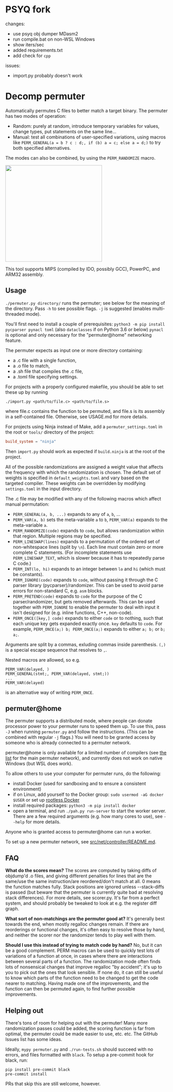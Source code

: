 # PSYQ fork

changes:
- use psyq obj dumper MDasm2
- run compile.bat on non-WSL Windows
- show iters/sec
- added requirements.txt
- add check for `cpp`

issues:
- import.py probably doesn't work

# Decomp permuter

Automatically permutes C files to better match a target binary. The permuter has two modes of operation:
- Random: purely at random, introduce temporary variables for values, change types, put statements on the same line...
- Manual: test all combinations of user-specified variations, using macros like `PERM_GENERAL(a = b ? c : d;, if (b) a = c; else a = d;)` to try both specified alternatives.

The modes can also be combined, by using the `PERM_RANDOMIZE` macro.

[<img src="https://asciinema.org/a/232846.svg" height="300">](https://asciinema.org/a/232846)

This tool supports MIPS (compiled by IDO, possibly GCC), PowerPC, and ARM32 assembly.

## Usage

`./permuter.py directory/` runs the permuter; see below for the meaning of the directory.
Pass `-h` to see possible flags. `-j` is suggested (enables multi-threaded mode).

You'll first need to install a couple of prerequisites: `python3 -m pip install pycparser pynacl toml` (also `dataclasses` if on Python 3.6 or below)
`pynacl` is optional and only necessary for the "permuter@home" networking feature.

The permuter expects as input one or more directory containing:
  - a .c file with a single function,
  - a .o file to match,
  - a .sh file that compiles the .c file,
  - a .toml file specifying settings.

For projects with a properly configured makefile, you should be able to set these up by running
```
./import.py <path/to/file.c> <path/to/file.s>
```
where file.c contains the function to be permuted, and file.s is its assembly in a self-contained file.
Otherwise, see USAGE.md for more details.

For projects using Ninja instead of Make, add a `permuter_settings.toml` in the root or `tools/` directory of the project:
```toml
build_system = "ninja"
```
Then `import.py` should work as expected if `build.ninja` is at the root of the project.

All of the possible randomizations are assigned a weight value that affects the frequency with which the randomization is chosen.
The default set of weights is specified in `default_weights.toml` and vary based on the targeted compiler.
These weights can be overridden by modifying `settings.toml` in the input directory.

The .c file may be modified with any of the following macros which affect manual permutation:

- `PERM_GENERAL(a, b, ...)` expands to any of `a`, `b`, ...
- `PERM_VAR(a, b)` sets the meta-variable `a` to `b`, `PERM_VAR(a)` expands to the meta-variable `a`.
- `PERM_RANDOMIZE(code)` expands to `code`, but allows randomization within that region. Multiple regions may be specified.
- `PERM_LINESWAP(lines)` expands to a permutation of the ordered set of non-whitespace lines (split by `\n`). Each line must contain zero or more complete C statements. (For incomplete statements use `PERM_LINESWAP_TEXT`, which is slower because it has to repeatedly parse C code.)
- `PERM_INT(lo, hi)` expands to an integer between `lo` and `hi` (which must be constants).
- `PERM_IGNORE(code)` expands to `code`, without passing it through the C parser library (pycparser)/randomizer. This can be used to avoid parse errors for non-standard C, e.g. `asm` blocks.
- `PERM_PRETEND(code)` expands to `code` for the purpose of the C parser/randomizer, but gets removed afterwards. This can be used together with `PERM_IGNORE` to enable the permuter to deal with input it isn't designed for (e.g. inline functions, C++, non-code).
- `PERM_ONCE([key,] code)` expands to either `code` or to nothing, such that each unique key gets expanded exactly once. `key` defaults to `code`. For example, `PERM_ONCE(a;) b; PERM_ONCE(a;)` expands to either `a; b;` or `b; a;`.

Arguments are split by a commas, exluding commas inside parenthesis. `(,)` is a special escape sequence that resolves to `,`. 

Nested macros are allowed, so e.g.
```
PERM_VAR(delayed, )
PERM_GENERAL(stmt;, PERM_VAR(delayed, stmt;))
...
PERM_VAR(delayed)
```
is an alternative way of writing `PERM_ONCE`.

## permuter@home

The permuter supports a distributed mode, where people can donate processor power to your permuter runs to speed them up.
To use this, pass `-J` when running `permuter.py` and follow the instructions.
(This can be combined with regular `-j` flags.)
You will need to be granted access by someone who is already connected to a permuter network.

permuter@home is only available for a limited number of compilers
(see [the list](https://github.com/decompals/pah-docker) for the main permuter network),
and currently does not work on native Windows (but WSL does work).

To allow others to use your computer for permuter runs, do the following:

- install Docker (used for sandboxing and to ensure a consistent environment)
- if on Linux, add yourself to the Docker group: `sudo usermod -aG docker $USER`
  or set up [rootless Docker](https://docs.docker.com/engine/security/rootless/)
- install required packages: `python3 -m pip install docker`
- open a terminal, and run `./pah.py run-server` to start the worker server.
  There are a few required arguments (e.g. how many cores to use), see `--help` for more details.

Anyone who is granted access to permuter@home can run a worker.

To set up a new permuter network, see [src/net/controller/README.md](./src/net/controller/README.md).

## FAQ

**What do the scores mean?** The scores are computed by taking diffs of objdump'd .o
files, and giving different penalties for lines that are the same/use the same
instruction/are reordered/don't match at all. 0 means the function matches fully.
Stack positions are ignored unless --stack-diffs is passed (but beware that the
permuter is currently quite bad at resolving stack differences). For more details,
see scorer.py. It's far from a perfect system, and should probably be tweaked to
look at e.g. the register diff graph.

**What sort of non-matchings are the permuter good at?** It's generally best towards
the end, when mostly regalloc changes remain. If there are reorderings or functional
changes, it's often easy to resolve those by hand, and neither the scorer nor the
randomizer tends to play well with them.

**Should I use this instead of trying to match code by hand?** No, but it can be a good
complement. PERM macros can be used to quickly test lots of variations of a function at
once, in cases where there are interactions between several parts of a function.
The randomization mode often finds lots of nonsensical changes that improve regalloc
"by accident"; it's up to you to pick out the ones that look sensible. If none do,
it can still be useful to know which parts of the function need to be changed to get the
code nearer to matching. Having made one of the improvements, and the function can then be
permuted again, to find further possible improvements.

## Helping out

There's tons of room for helping out with the permuter!
Many more randomization passes could be added, the scoring function is far from optimal,
the permuter could be made easier to use, etc. etc. The GitHub Issues list has some ideas.

Ideally, `mypy permuter.py` and `./run-tests.sh` should succeed with no errors, and files
formatted with `black`. To setup a pre-commit hook for black, run:
```
pip install pre-commit black
pre-commit install
```
PRs that skip this are still welcome, however.
